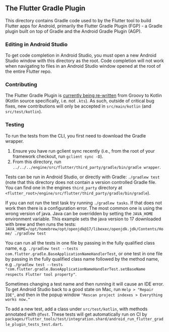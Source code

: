 ## The Flutter Gradle Plugin

This directory contains Gradle code used to by the Flutter tool to build Flutter
apps for Android, primarily the Flutter Gradle Plugin (FGP) - a Gradle plugin
built on top of Gradle and the Android Gradle Plugin (AGP).

### Editing in Android Studio

To get code completion in Android Studio, you must open a new Android Studio
window with this directory as the root. Code completion will not work when
navigating to files in an Android Studio window opened at the root of the entire
Flutter repo.

### Contributing

The Flutter Gradle Plugin is
[currently being re-written](https://github.com/flutter/flutter/issues/121541)
from Groovy to Kotlin (Kotlin source specifically, i.e. not `.kts`). As such,
outside of critical bug fixes, new contributions will only be accepted in
`src/main/kotlin` (and `src/test/kotlin`).

### Testing

To run the tests from the CLI, you first need to download the Gradle wrapper.

1. Ensure you have run gclient sync recently (i.e., from the root of your
   framework checkout, run `gclient sync -D`).
1. From this directory, run
   `../../../engine/src/flutter/third_party/gradle/bin/gradle wrapper`.

Tests can be run in Android Studio, or directly with Gradle: `./gradlew test`
(note that this directory does not contain a version controlled Gradle file. You
can find one in the engines `third_party` directory at
`<flutter_root>/engine/src/flutter/third_party/gradle/bin/gradle`).

If you can not run the test task try running `./gradlew tasks`. If that does not
work then there is a configuration error. The most common one is using the wrong
version of java. Java can be overridden by setting the `JAVA_HOME` environment
variable. This example sets the java version to 17 downloaded with brew and then
runs the tests:
`JAVA_HOME=/opt/homebrew/opt/openjdk@17/libexec/openjdk.jdk/Contents/Home/ ./gradlew test`

You can run all the tests in one file by passing in the fully qualified class
name, e.g.
`./gradlew test --tests com.flutter.gradle.BaseApplicationNameHandlerTest`, or
one test in one file by passing in the fully qualified class name followed by
the method name, e.g
`./gradlew test --tests "com.flutter.gradle.BaseApplicationNameHandlerTest.setBaseName respects Flutter tool property"`.

Sometimes changing a test name and then running it will cause an IDE error. To
get Android Studio back to a good state on Mac, run `Help > "Repair IDE"`, and
then in the popup window `"Rescan project indexes > Everything works now."`

To add a new test, add a class under `src/test/kotlin`, with methods annotated
with `@Test`. These tests will get automatically run on CI by
`packages/flutter_tools/test/integration.shard/android_run_flutter_gradle_plugin_tests_test.dart`.

